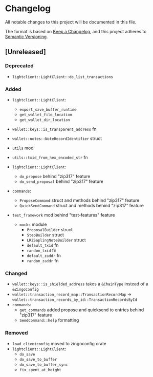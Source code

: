 # Changelog

All notable changes to this project will be documented in this file.

The format is based on [Keep a Changelog](https://keepachangelog.com/en/1.0.0/),
and this project adheres to [Semantic Versioning](https://semver.org/spec/v2.0.0.html).

## [Unreleased]

### Deprecated

- `lightclient::LightClient::do_list_transactions`

### Added

- `lightclient::LightClient`:
  - `export_save_buffer_runtime`
  - `get_wallet_file_location`
  - `get_wallet_dir_location`
- `wallet::keys::is_transparent_address` fn
- `wallet::notes::NoteRecordIdentifier` struct
- `utils` mod
- `utils::txid_from_hex_encoded_str` fn
- `lightclient::LightClient`:
  - `do_propose` behind "zip317" feature
  - `do_send_proposal` behind "zip317" feature
- `commands`:
  - `ProposeCommand` struct and methods behind "zip317" feature
  - `QuickSendCommand` struct and methods behind "zip317" feature

- `test_framework` mod behind "test-features" feature
  - `mocks` module
    - `ProposalBuilder` struct
    - `StepBuilder` struct
    - `LRZSaplingNoteBuilder` struct
    - `default_txid` fn
    - `random_txid` fn
    - `default_zaddr` fn
    - `random_zaddr` fn

### Changed

- `wallet::keys::is_shielded_address` takes a `&ChainType` instead of a `&ZingoConfig`
- `wallet::transaction_record_map::TransactionRecordMap` -> `wallet::transaction_records_by_id::TransactionRecordsById`
- `commands`:
  - `get_commands` added propose and quicksend to entries behind "zip317" feature
  - `SendCommand::help` formatting

### Removed

- `load_clientconfig` moved to zingoconfig crate
- `lightclient::LightClient`:
  - `do_save`
  - `do_save_to_buffer`
  - `do_save_to_buffer_sync`
  - `fix_spent_at_height`
